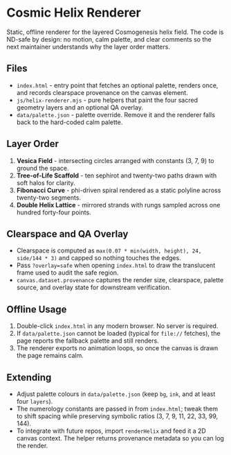 # Cosmic Helix Renderer

Static, offline renderer for the layered Cosmogenesis helix field. The code is
ND-safe by design: no motion, calm palette, and clear comments so the next
maintainer understands why the layer order matters.

## Files

* `index.html` - entry point that fetches an optional palette, renders once, and
  records clearspace provenance on the canvas element.
* `js/helix-renderer.mjs` - pure helpers that paint the four sacred geometry
  layers and an optional QA overlay.
* `data/palette.json` - palette override. Remove it and the renderer falls back
  to the hard-coded calm palette.

## Layer Order

1. **Vesica Field** - intersecting circles arranged with constants (3, 7, 9)
   to ground the space.
2. **Tree-of-Life Scaffold** - ten sephirot and twenty-two paths drawn with
   soft halos for clarity.
3. **Fibonacci Curve** - phi-driven spiral rendered as a static polyline across
   twenty-two segments.
4. **Double Helix Lattice** - mirrored strands with rungs sampled across one
   hundred forty-four points.

## Clearspace and QA Overlay

* Clearspace is computed as `max(0.07 * min(width, height), 24, side/144 * 3)`
  and capped so nothing touches the edges.
* Pass `?overlay=safe` when opening `index.html` to draw the translucent frame
  used to audit the safe region.
* `canvas.dataset.provenance` captures the render size, clearspace, palette
  source, and overlay state for downstream verification.

## Offline Usage

1. Double-click `index.html` in any modern browser. No server is required.
2. If `data/palette.json` cannot be loaded (typical for `file://` fetches), the
   page reports the fallback palette and still renders.
3. The renderer exports no animation loops, so once the canvas is drawn the
   page remains calm.

## Extending

* Adjust palette colours in `data/palette.json` (keep `bg`, `ink`, and at least
  four `layers`).
* The numerology constants are passed in from `index.html`; tweak them to shift
  spacing while preserving symbolic ratios (3, 7, 9, 11, 22, 33, 99, 144).
* To integrate with future repos, import `renderHelix` and feed it a 2D canvas
  context. The helper returns provenance metadata so you can log the render.
